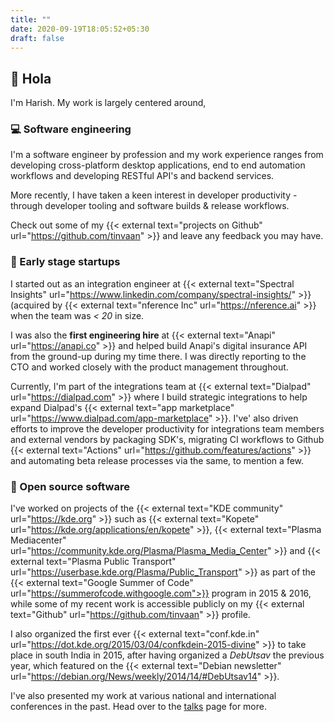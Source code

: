 ```yaml
---
title: ""
date: 2020-09-19T18:05:52+05:30
draft: false
---
```


## :wave: Hola

I'm Harish. My work is largely centered around,

### :computer: Software engineering

I'm a software engineer by profession and my work experience ranges from developing cross-platform desktop applications, end to end automation workflows and developing RESTful API's and backend services.

More recently, I have taken a keen interest in developer productivity - through developer tooling and software builds & release workflows.

Check out some of my {{< external text="projects on Github" url="https://github.com/tinvaan" >}} and leave any feedback you may have.

### :rocket: Early stage startups

I started out as an integration engineer at {{< external text="Spectral Insights" url="https://www.linkedin.com/company/spectral-insights/" >}}(acquired by {{< external text="nference Inc" url="https://nference.ai" >}} when the team was _< 20_ in size.

I was also the __first engineering hire__ at {{< external text="Anapi" url="https://anapi.co" >}} and helped build Anapi's digital insurance API from the ground-up during my time there. I was directly reporting to the CTO and worked closely with the product management throughout.

<!--
Following a stint as a __Member of Technical Staff__ at {{< external text="ColorTokens" url="https://colortokens.com" >}}, where I maintained a real-time monitoring service for customer assets on public clouds, viz. {{< external text="AWS" url="https://aws.amazon.com" >}} & {{< external text="Azure" url="https://azure.microsoft.com" >}}. This was an important part of ColorTokens' _CSPM_ solution.
-->

Currently, I'm part of the integrations team at {{< external text="Dialpad" url="https://dialpad.com" >}} where I build strategic integrations to help expand Dialpad's {{< external text="app marketplace" url="https://www.dialpad.com/app-marketplace" >}}. I've' also driven efforts to improve the developer productivity for integrations team members and external vendors by packaging SDK's, migrating CI workflows to Github {{< external text="Actions" url="https://github.com/features/actions" >}} and automating beta release processes via the same, to mention a few.

### :open_file_folder: Open source software

I've worked on projects of the {{< external text="KDE community" url="https://kde.org" >}} such as {{< external text="Kopete" url="https://kde.org/applications/en/kopete" >}}, {{< external text="Plasma Mediacenter" url="https://community.kde.org/Plasma/Plasma_Media_Center" >}} and {{< external text="Plasma Public Transport" url="https://userbase.kde.org/Plasma/Public_Transport" >}} as part of the {{< external text="Google Summer of Code" url="https://summerofcode.withgoogle.com">}} program in 2015 & 2016, while some of my recent work is accessible publicly on my {{< external text="Github" url="https://github.com/tinvaan" >}} profile.

<!-- I've worked on a few projects of the {{< external text="KDE community" url="https://kde.org" >}}, initially working on the {{< external text="Plasma Mediacenter" url="https://community.kde.org/Plasma/Plasma_Media_Center" >}} project and further onwards, porting & rewriting the {{< external text="Kopete" url="https://kde.org/applications/en/kopete" >}} and {{< external text="Plasma Public Transport" url="https://userbase.kde.org/Plasma/Public_Transport" >}} applets to {{< external text="KF5" url="https://techbase.kde.org/KDE_Frameworks" >}} libraries, as part of my {{< external text="Google Summer of Code" url="https://summerofcode.withgoogle.com/" >}} projects in 2015 & 2016. -->

I also organized the first ever {{< external text="conf.kde.in" url="https://dot.kde.org/2015/03/04/confkdein-2015-divine" >}} to take place in south India in 2015, after having organized a _DebUtsav_ the previous year, which featured on the {{< external text="Debian newsletter" url="https://debian.org/News/weekly/2014/14/#DebUtsav14" >}}.

I've also presented my work at various national and international conferences in the past. Head over to the [talks](/talks) page for more.
